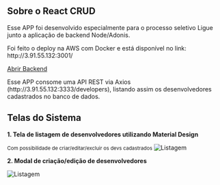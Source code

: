 ## Sobre o React CRUD

<p>Esse APP foi desenvolvido especialmente para o processo seletivo Ligue junto a aplicação de backend Node/Adonis.</p>

<p>Foi feito o deploy na AWS com Docker e está disponível no link: http://3.91.55.132:3001/</p>

<a href="https://github.com/gabrieldadamos/adonis-crud" target="blank">Abrir Backend</a>

<p>Esse APP consome uma API REST via Axios (http://3.91.55.132:3333/developers), listando assim os desenvolvedores cadastrados no banco de dados.</p>

## Telas do Sistema
<p><strong>1. Tela de listagem de desenvolvedores utilizando Material Design</strong></p>
<small>Com possibilidade de criar/editar/excluir os devs cadastrados</small>
<img src="https://i.imgur.com/ShajHt9.png" alt="Listagem">

<p><strong>2. Modal de criação/edição de desenvolvedores</strong></p>
<img src="https://i.imgur.com/9dzulYB.png" alt="Listagem">


